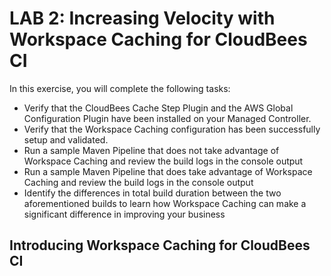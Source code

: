 # LAB 2: Increasing Velocity with Workspace Caching for CloudBees CI

In this exercise, you will complete the following tasks:
- Verify that the CloudBees Cache Step Plugin and the AWS Global Configuration Plugin have been installed on your Managed Controller.
- Verify that the Workspace Caching configuration has been successfully setup and validated.
- Run a sample Maven Pipeline that does not take advantage of Workspace Caching and review the build logs in the console output
- Run a sample Maven Pipeline that does take advantage of Workspace Caching and review the build logs in the console output
- Identify the differences in total build duration between the two aforementioned builds to learn how Workspace Caching can make a significant difference in improving your business

## Introducing Workspace Caching for CloudBees CI



